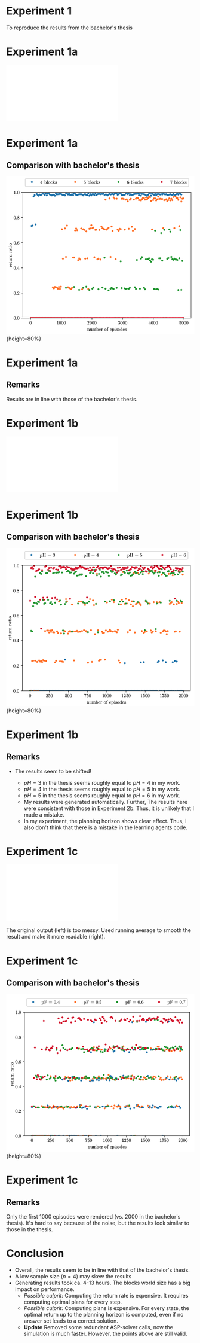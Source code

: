 # Experiment 1

To reproduce the results from the bachelor's thesis

# Experiment 1a
![](exp1a_fig.pdf)

# Experiment 1a
## Comparison with bachelor's thesis
![](exp1a_thesis.png){height=80%}

# Experiment 1a
## Remarks
Results are in line with those of the bachelor's thesis.

# Experiment 1b
![](exp1b_fig.pdf)

# Experiment 1b
## Comparison with bachelor's thesis
![](exp1b_thesis.png){height=80%}

# Experiment 1b
## Remarks

* The results seem to be shifted! 

	* $pH = 3$ in the thesis seems roughly equal to $pH = 4$ in my work.
	* $pH = 4$ in the thesis seems roughly equal to $pH = 5$ in my work.
	* $pH = 5$ in the thesis seems roughly equal to $pH = 6$ in my work.
	* My results were generated automatically. Further, The results here were consistent with those in Experiment 2b. Thus, it is unlikely that I made a mistake.
	* In my experiment, the planning horizon shows clear effect. Thus, I also don't think that there is a mistake in the learning agents code.


# Experiment 1c
![](exp1c_fig.pdf)

The original output (left) is too messy. Used running average to smooth the result and make it more readable (right).

# Experiment 1c
## Comparison with bachelor's thesis
![](exp1c_thesis.png){height=80%}


# Experiment 1c
## Remarks
Only the first 1000 episodes were rendered (vs. 2000 in the bachelor's thesis). It's hard to say because of the noise, but the results look similar to those in the thesis.

# Conclusion

* Overall, the results seem to be in line with that of the bachelor's thesis.
* A low sample size ($n=4$) may skew the results
* Generating results took ca. 4-13 hours. The blocks world size has a big impact on performance.
	* *Possible culprit:* Computing the return rate is expensive. It requires computing optimal plans for every step.
	* *Possible culprit:* Computing plans is expensive. For every state, the optimal return up to the planning horizon is computed, even if no answer set leads to a correct solution.
	* **Update** Removed some redundant ASP-solver calls, now the simulation is much faster. However, the points above are still valid.
